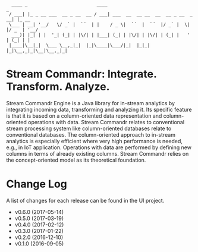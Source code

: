 	
      ____ _                          ____                                     _
     / ___| |_ _ __ ___  __ _ __  __ / ___| ___  __  __ __  __  __ _ __  _  __| |_ __ 
     \___ | __| '__/   \/ _` |  `´  | |    / _ \|  `´  |  `´  |/ _` |  \| |/ _  | '__/
      ___)| |_| | |  '_| (_| | |\/| | |___| (_| | |\/| | |\/| | (_| |   ' | (_| | |
     |____|\__|_|  \___ \__,_|_|  |_|\____|\___/|_|  |_|_|  |_|\__,_|_|\__|\__,_|_|


 
# Stream Commandr: Integrate. Transform. Analyze. 

Stream Commandr Engine is a Java library for in-stream analytics by integrating incoming data, transforming and analyzing it. 
Its specific feature is that it is based on a column-oriented data representation and column-oriented operations with data. 
Stream Commandr relates to conventional stream processing system like column-oriented databases relate to conventional databases. 
The column-oriented approach to in-stream analytics is especially efficient where very high performance is needed, e.g., in IoT application. 
Operations with data are performed by defining new columns in terms of already existing columns. 
Stream Commandr relies on the concept-oriented model as its theoretical foundation. 

# Change Log

A list of changes for each release can be found in the UI project.

* v0.6.0 (2017-05-14)
* v0.5.0 (2017-03-19)
* v0.4.0 (2017-02-12)
* v0.3.0 (2017-01-22)
* v0.2.0 (2016-12-10)
* v0.1.0 (2016-09-05)

